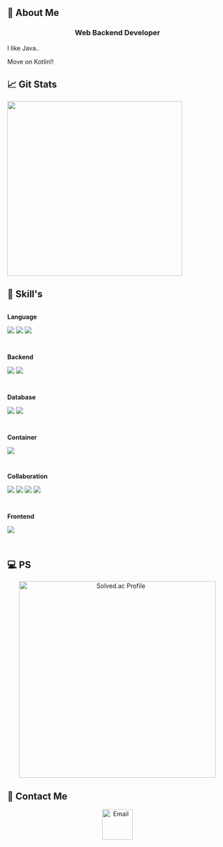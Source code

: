 <!--
**kmdy7991/kmdy7991** is a ✨ _special_ ✨ repository because its `README.md` (this file) appears on your GitHub profile.

Here are some ideas to get you started:

- 🔭 I’m currently working on ...
- 🌱 I’m currently learning ...
- 👯 I’m looking to collaborate on ...
- 🤔 I’m looking for help with ...
- 💬 Ask me about ...
- 📫 How to reach me: ...
- 😄 Pronouns: ...
- ⚡ Fun fact: ...
-->
<h2> 🙋 About Me </h2>

<h3 align="center">
Web Backend Developer
</h3>

<p>
I like Java..

Move on Kotlin!!

</p>

<h2> 📈 Git Stats </h2>

<img src="https://github-readme-stats.vercel.app/api?username=kmdy7991&show_icons=true&theme=vue-dark" width="400px"/>

<h2> 🚀 Skill's </h2>

<div style="display:flex; flex-direction:column; align-items:flex-start;">
    <!-- Language -->
    <p><strong>Language</strong>
    <div>
        <img src="https://img.shields.io/badge/Java-007396?style=for-the-badge&logo=Java&logoColor=white"> 
        <img src="https://img.shields.io/badge/python-3776AB?style=for-the-badge&logo=python&logoColor=white"> 
        <img src="https://img.shields.io/badge/JavaScript-F7DF1E?style=for-the-badge&logo=javascript&logoColor=black">
    </div>
    </p>
    <!-- Backend -->
    <p><strong>Backend</strong>
    <div>
        <img src="https://img.shields.io/badge/Spring Boot-6DB33F?style=for-the-badge&logo=spring boot&logoColor=white">
        <img src="https://img.shields.io/badge/fastapi-009688?style=for-the-badge&logo=fastapi&logoColor=white">
    </div>
    </p>
    <!-- Database -->
    <p><strong>Database</strong>
    <div>
        <img src="https://img.shields.io/badge/mysql-4479A1?style=for-the-badge&logo=mysql&logoColor=white">
        <img src="https://img.shields.io/badge/mongodb-47A248?style=for-the-badge&logo=mongodb&logoColor=white">
    </div>
    </p>
    <!-- Container -->
    <p><strong>Container</strong>
    <div>
        <img src="https://img.shields.io/badge/Docker-2496ED?style=for-the-badge&logo=docker&logoColor=white">
    </div>
    </p>
    <!-- Collaboration -->
    <p><strong>Collaboration</strong>
    <div>
    <img src="https://img.shields.io/badge/mattermost-0058CC?style=for-the-badge&logo=mattermost&logoColor=black">
    <img src="https://img.shields.io/badge/jira-0052CC?style=for-the-badge&logo=jira&logoColor=black">
    <img src="https://img.shields.io/badge/Gerrit-EEEEEE?style=for-the-badge&logo=gerrit&logoColor=black">
    <img src="https://img.shields.io/badge/discord-5865F2?style=for-the-badge&logo=discord&logoColor=black">
    </div>
    </p>
    <!-- Frontend -->
    <p><strong>Frontend</strong>
    <div>
        <img src="https://img.shields.io/badge/Vue.js-35495E?style=for-the-badge&logo=vue.js&logoColor=4FC08D">
    </div>
    </p>
</div>

<h2> 💻 PS </h2>
<div align="center">
    <a href="https://solved.ac/dy1024">
      <img src="http://mazassumnida.wtf/api/v2/generate_badge?boj=dy1024" alt="Solved.ac Profile" width="450px"/>
    </a>
</div>
<h2> 📨 Contact Me </h2>

<p align="center">
    <a href="mailto:mnil7991@gmail.com">
        <img src="https://img.shields.io/badge/Email-D14836?style=flat-square&logo=gmail&logoColor=white" alt="Email" width="70px"/>
    </a>
</p>
